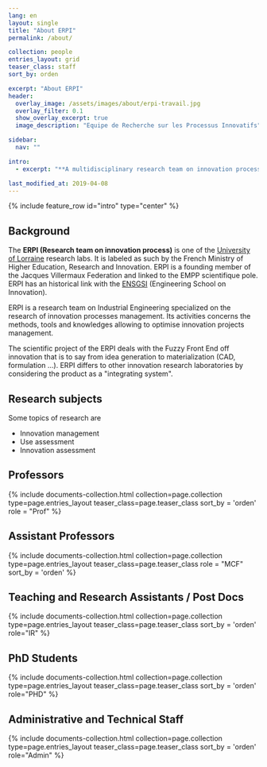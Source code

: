 ```yaml
---
lang: en
layout: single
title: "About ERPI"
permalink: /about/

collection: people
entries_layout: grid
teaser_class: staff
sort_by: orden 

excerpt: "About ERPI"
header:
  overlay_image: /assets/images/about/erpi-travail.jpg
  overlay_filter: 0.1
  show_overlay_excerpt: true 
  image_description: "Equipe de Recherche sur les Processus Innovatifs"

sidebar:
  nav: ""

intro:
  - excerpt: "**A multidisciplinary research team on innovation processess research**"

last_modified_at: 2019-04-08
---
```



{% include feature_row id="intro" type="center" %}


## Background

The **ERPI (Research team on innovation process)** is one of the [University of Lorraine](http://univ-lorraine.fr) research labs. It is labeled as such by the French Ministry of Higher Education, Research and Innovation. ERPI is a founding member of the Jacques Villermaux Federation and linked to the EMPP scientifique pole. ERPI has an historical link with the [ENSGSI](http://ensgsi.univ-lorraine.fr) (Engineering School on Innovation). 

ERPI is a research team on Industrial Engineering specialized on the research of innovation processes management. Its activities concerns the methods, tools and knowledges allowing to optimise innovation projects management.

The scientific project of the ERPI deals with the Fuzzy Front End off innovation that is to say from idea generation to materialization (CAD, formulation ...). ERPI differs to other innovation research laboratories by considering the product as a "integrating system".   



## Research subjects

 Some topics of research are 
 - Innovation management
 - Use assessment
 - Innovation assessment




## Professors



<div class="entries-{{ page.entries_layout }}">
{% include documents-collection.html 
    collection=page.collection 
    type=page.entries_layout 
    teaser_class=page.teaser_class 
    sort_by = 'orden'    
    role = "Prof" 
%}
</div>

<div style="width: 100%; clear: both; "></div>


## Assistant Professors



<div class="entries-{{ page.entries_layout }}">
{% include documents-collection.html 
    collection=page.collection 
    type=page.entries_layout 
    teaser_class=page.teaser_class    
    role = "MCF"
    sort_by = 'orden' 
%}
</div>

<div style="width: 100%; clear: both;"></div>


## Teaching and Research Assistants / Post Docs 


<div class="entries-{{ page.entries_layout }}">
{% include documents-collection.html  
    collection=page.collection  
    type=page.entries_layout 
    teaser_class=page.teaser_class   
    sort_by = 'orden' 
    role="IR" 
%}
</div>


<div style="width: 100%; clear: both;"></div>


## PhD Students

<div class="entries-{{ page.entries_layout }}">
{% include documents-collection.html  
    collection=page.collection  
    type=page.entries_layout 
    teaser_class=page.teaser_class   
    sort_by = 'orden' 
    role="PHD" 
%}
</div>

<div style="width: 100%; clear: both;"></div>


## Administrative and Technical Staff

<div class="entries-{{ page.entries_layout }}">
{% include documents-collection.html  
    collection=page.collection  
    type=page.entries_layout 
    teaser_class=page.teaser_class   
    sort_by = 'orden' 
    role="Admin" 
%}



